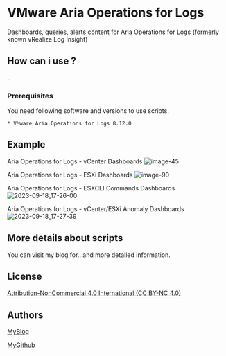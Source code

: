 # VMware Aria Operations for Logs
Dashboards, queries, alerts content for Aria Operations for Logs (formerly known vRealize Log Insight)

## How can i use ?

..

### Prerequisites

You need following software and versions to use scripts.

```
* VMware Aria Operations for Logs 8.12.0
```
## Example

Aria Operations for Logs - vCenter Dashboards
![image-45](https://github.com/vmbro/Aria-Operations-for-Logs/assets/6716206/280b5d2c-6a6e-48c4-b2d0-adb328fcd35e)

Aria Operations for Logs - ESXi Dashboards
![image-90](https://github.com/vmbro/Aria-Operations-for-Logs/assets/6716206/8cc539a0-25f0-4c63-96f4-8e04af5da826)

Aria Operations for Logs - ESXCLI Commands Dashboards
![2023-09-18_17-26-00](https://github.com/vmbro/Aria-Operations-for-Logs/assets/6716206/9cc54ed5-14c7-4f74-b05e-86cfed481705)

Aria Operations for Logs - vCenter/ESXi Anomaly Dashboards
![2023-09-18_17-27-39](https://github.com/vmbro/Aria-Operations-for-Logs/assets/6716206/9d4174a1-1acc-44fa-80c3-4bf3ecee0542)


## More details about scripts

You can visit my blog for.. and more detailed information.



## License

[Attribution-NonCommercial 4.0 International (CC BY-NC 4.0)](https://creativecommons.org/licenses/by-nc/4.0/)

## Authors


[MyBlog](https://vmbro.com/)

[MyGithub](https://github.com/vmbro)
